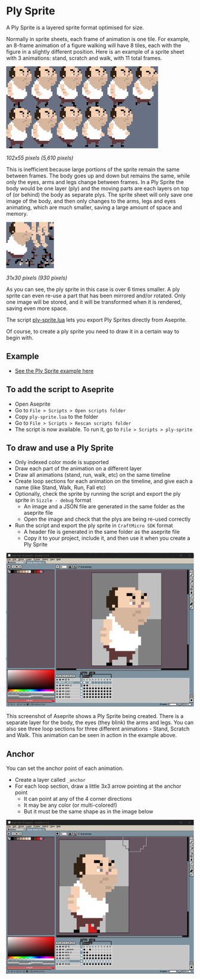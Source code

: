 # Ply Sprite

A Ply Sprite is a layered sprite format optimised for size.

Normally in sprite sheets, each frame of animation is one tile. For example, an 8-frame animation of a figure walking will have 8 tiles, each with the figure in a slightly different position. Here is an example of a sprite sheet with 3 animations: stand, scratch and walk, with 11 total frames. 

![Ninja as a Sprite Sheet](img/ninja-spritesheet.png?raw=true "Ninja as a Sprite Sheet")

_102x55 pixels (5,610 pixels)_

This is inefficient because large portions of the sprite remain the same between frames. The body goes up and down but remains the same, while only the eyes, arms and legs change between frames. In a Ply Sprite the body would be one layer (ply) and the moving parts are each layers on top of (or behind) the body as separate plys. The sprite sheet will only save one image of the body, and then only changes to the arms, legs and eyes animating, which are much smaller, saving a large amount of space and memory.

![Ninja as a Ply Sprite](img/ninja-plysprite.png?raw=true "Ninja as a Ply Sprite")

_31x30 pixels (930 pixels)_

As you can see, the ply sprite in this case is over 6 times smaller. A ply sprite can even re-use a part that has been mirrored and/or rotated. Only one image will be stored, and it will be transformed when it is rendered, saving even more space.

The script [ply-sprite.lua](ply-sprite.lua) lets you export Ply Sprites directly from Aseprite.

Of course, to create a ply sprite you need to draw it in a certain way to begin with.

## Example

- [See the Ply Sprite example here](/examples/011-ply-sprite/main.cpp)

## To add the script to Aseprite

- Open Aseprite
- Go to `File > Scripts > Open scripts folder`
- Copy `ply-sprite.lua` to the folder
- Go to `File > Scripts > Rescan scripts folder`
- The script is now available. To run it, go to `File > Scripts > ply-sprite`

## To draw and use a Ply Sprite

- Only indexed color mode is supported
- Draw each part of the animation on a different layer
- Draw all animations (stand, run, walk, etc) on the same timeline
- Create loop sections for each animation on the timeline, and give each a name (like Stand, Walk, Run, Fall etc)
- Optionally, check the sprite by running the script and export the ply sprite in `Sizzle - debug` format
    - An image and a JSON file are generated in the same folder as the aseprite file
    - Open the image and check that the plys are being re-used correctly
- Run the script and export the ply sprite in `CraftMicro SDK` format
    - A header file is generated in the same folder as the aseprite file
    - Copy it to your project, include it, and then use it when you create a Ply Sprite

![Aseprite screenshot](img/aseprite-screenshot-1.png?raw=true "Aseprite screenshot")

This screenshot of Aseprite shows a Ply Sprite being created. There is a separate layer for the body, the eyes (they blink) the arms and legs. You can also see three loop sections for three different animations - Stand, Scratch and Walk. This animation can be seen in action in the example above.

## Anchor

You can set the anchor point of each animation.

- Create a layer called `_anchor`
- For each loop section, draw a little 3x3 arrow pointing at the anchor point
    - It can point at any of the 4 corner directions
    - It may be any color (or multi-colored!)
    - But it must be the same shape as in the image below

![Aseprite anchor screenshot](img/aseprite-screenshot-2.png?raw=true "Aseprite anchor screenshot")
